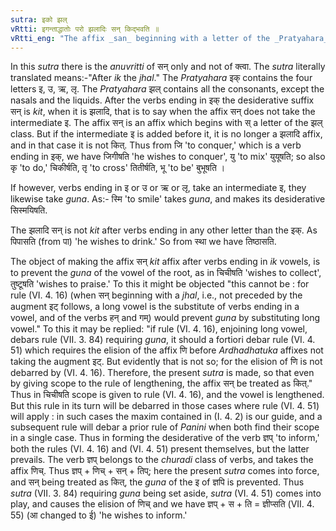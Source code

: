 ```yaml
---
sutra: इको झल्
vRtti: इगन्ताद्धातोः परो झलादिः सन् किद्भवति ॥
vRtti_eng: "The affix _san_ beginning with a letter of the _Pratyahara_ _jhal_ is like _kit_, after verbs ending in _ik_ vowels."
---
```

In this _sutra_ there is the _anuvritti_ of सन् only and not of क्त्वा. The _sutra_ literally translated means:-"After _ik_ the _jhal_." The _Pratyahara_ इक् contains the four letters इ, उ, ऋ, लृ. The _Pratyahara_ झल् contains all the consonants, except the nasals and the liquids. After the verbs ending in इक् the desiderative suffix सन् is _kit_, when it is झलादि, that is to say when the affix सन् does not take the intermediate इ. The affix सन् is an affix which begins with स् a letter of the झल् class. But if the intermediate इ is added before it, it is no longer a झलादि affix, and in that case it is not कित्. Thus from जि 'to conquer,' which is a verb ending in इक्, we have जिगीषति 'he wishes to conquer', यु 'to mix' युयूषति; so also कृ 'to do,' चिकीर्षति, तृ 'to cross' तितीर्षति, भू 'to be' बुभूषति ।

If however, verbs ending in इ or उ or ऋ or लृ, take an intermediate इ, they likewise take _guna_. As:- स्मि 'to smile' takes _guna_, and makes its desiderative सिस्मयिषति.

The झलादि सन् is not _kit_ after verbs ending in any other letter than the इक्. As पिपासति (from पा) 'he wishes to drink.' So from स्था we have तिष्ठासति.

The object of making the affix सन् _kit_ affix after verbs ending in _ik_ vowels, is to prevent the _guna_ of the vowel of the root, as in चिचीषति 'wishes to collect', तुष्टूषति 'wishes to praise.' To this it might be objected "this cannot be : for rule (VI. 4. 16) (when सन् beginning with a _jhal_, i.e., not preceded by the augment इट् follows, a long vowel is the substitute of verbs ending in a vowel, and of the verbs हन् and गम्) would prevent _guna_ by substituting long vowel." To this it may be replied: "if rule (VI. 4. 16), enjoining long vowel, debars rule (VII. 3. 84) requiring _guna_, it should a fortiori debar rule (VI. 4. 51) which requires the elision of the affix णि before _Ardhadhatuka_ affixes not taking the augment इट्. But evidently that is not so; for the elision of णि is not debarred by (VI. 4. 16). Therefore, the present _sutra_ is made, so that even by giving scope to the rule of lengthening, the affix सन् be treated as कित्." Thus in चिचीषति scope is given to rule (VI. 4. 16), and the vowel is lengthened. But this rule in its turn will be debarred in those cases where rule (VI. 4. 51) will apply : in such cases the maxim contained in (I. 4. 2) is our guide, and a subsequent rule will debar a prior rule of _Panini_ when both find their scope in a single case. Thus in forming the desiderative of the verb ज्ञप् 'to inform,' both the rules (VI. 4. 16) and (VI. 4. 51) present themselves, but the latter prevails. The verb ज्ञप् belongs to the _churadi_ class of verbs, and takes the affix णिच्. Thus ज्ञप् + णिच् + सन् + तिप्; here the present _sutra_ comes into force, and सन् being treated as कित्, the _guna_ of the इ of ज्ञपि is prevented. Thus _sutra_ (VII. 3. 84) requiring _guna_ being set aside, _sutra_ (VI. 4. 51) comes into play, and causes the elision of णिच् and we have ज्ञप् + स + ति = ज्ञीप्सति (VII. 4. 55) (आ changed to ई) 'he wishes to inform.'
